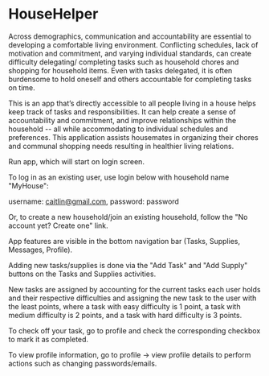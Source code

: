 # HouseHelper

Across demographics, communication and accountability are essential to developing a comfortable living environment. Conflicting schedules, lack of motivation and commitment, and varying individual standards, can create difficulty delegating/ completing tasks such as household chores and shopping for household items. Even with tasks delegated, it is often burdensome to hold oneself and others accountable for completing tasks on time. 

This is an app that’s directly accessible to all people living in a house helps keep track of tasks and responsibilities. It can help create a sense of accountability and commitment, and improve relationships within the household -- all while accommodating to individual schedules and preferences. This application assists housemates in organizing their chores and communal shopping needs resulting in healthier living relations.


Run app, which will start on login screen.

To log in as an existing user, use login below with household name "MyHouse":

username: caitlin@gmail.com, password: password

Or, to create a new household/join an existing household, follow the "No account yet? Create one" link.

App features are visible in the bottom navigation bar (Tasks, Supplies, Messages, Profile).

Adding new tasks/supplies is done via the "Add Task" and "Add Supply" buttons on the Tasks and Supplies activities.

New tasks are assigned by accounting for the current tasks each user holds and their respective difficulties and assigning the new task to the user with the least points, where a task with easy difficulty is 1 point, a task with medium difficulty is 2 points, and a task with hard difficulty is 3 points.

To check off your task, go to profile and check the corresponding checkbox to mark it as completed.

To view profile information, go to profile -> view profile details to perform actions such as changing passwords/emails.



